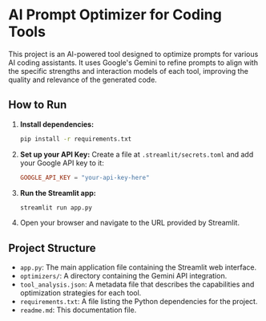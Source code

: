# AI Prompt Optimizer for Coding Tools

This project is an AI-powered tool designed to optimize prompts for various AI coding assistants. It uses Google's Gemini to refine prompts to align with the specific strengths and interaction models of each tool, improving the quality and relevance of the generated code.

## How to Run

1.  **Install dependencies:**
    ```bash
    pip install -r requirements.txt
    ```

2.  **Set up your API Key:**
    Create a file at `.streamlit/secrets.toml` and add your Google API key to it:
    ```toml
    GOOGLE_API_KEY = "your-api-key-here"
    ```

3.  **Run the Streamlit app:**
    ```bash
    streamlit run app.py
    ```

4.  Open your browser and navigate to the URL provided by Streamlit.

## Project Structure

-   `app.py`: The main application file containing the Streamlit web interface.
-   `optimizers/`: A directory containing the Gemini API integration.
-   `tool_analysis.json`: A metadata file that describes the capabilities and optimization strategies for each tool.
-   `requirements.txt`: A file listing the Python dependencies for the project.
-   `readme.md`: This documentation file. 